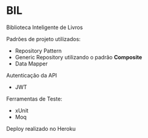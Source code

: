 # BIL
Biblioteca Inteligente de Livros

Padrões de projeto utilizados:
<ul>
  <li>Repository Pattern</li>  
  <li>Generic Repository utilizando o padrão <b>Composite</b></li>  
  <li>Data Mapper</li>
</ul>

Autenticação da API
<ul>
  <li> JWT </li>  
</ul>

Ferramentas de Teste:
<ul>
  <li>xUnit</li>
  <li>Moq</>
</ul>
  
  Deploy realizado no Heroku
